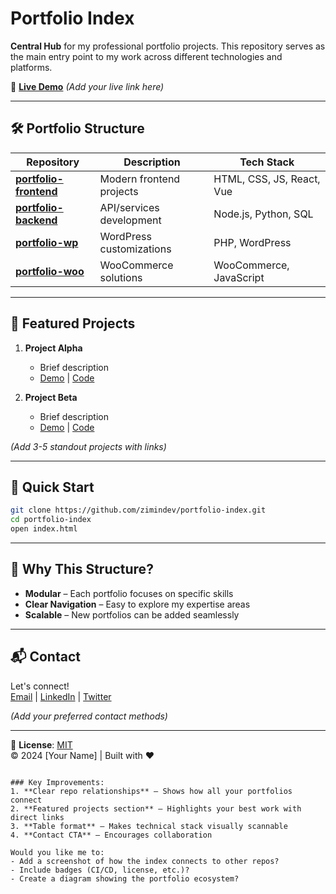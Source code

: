 # Portfolio Index

**Central Hub** for my professional portfolio projects. This repository serves as the main entry point to my work across different technologies and platforms.

🔗 **[Live Demo](#)** *(Add your live link here)*  

---

## 🛠️ Portfolio Structure

| Repository | Description | Tech Stack |
|------------|-------------|------------|
| **[portfolio-frontend](https://github.com/zimindev/portfolio-frontend)** | Modern frontend projects | HTML, CSS, JS, React, Vue |
| **[portfolio-backend](https://github.com/zimindev/portfolio-backend)** | API/services development | Node.js, Python, SQL |
| **[portfolio-wp](https://github.com/zimindev/portfolio-wp)** | WordPress customizations | PHP, WordPress |
| **[portfolio-woo](https://github.com/zimindev/portfolio-woo)** | WooCommerce solutions | WooCommerce, JavaScript |

---

## 🌟 Featured Projects

1. **Project Alpha**  
   - Brief description  
   - [Demo](#) | [Code](https://github.com/...)  

2. **Project Beta**  
   - Brief description  
   - [Demo](#) | [Code](https://github.com/...)  

*(Add 3-5 standout projects with links)*

---

## 🚀 Quick Start

```bash
git clone https://github.com/zimindev/portfolio-index.git
cd portfolio-index
open index.html
```

---

## 📌 Why This Structure?

- **Modular** – Each portfolio focuses on specific skills  
- **Clear Navigation** – Easy to explore my expertise areas  
- **Scalable** – New portfolios can be added seamlessly  

---

## 📬 Contact

Let's connect!  
[Email](#) | [LinkedIn](#) | [Twitter](#)  

*(Add your preferred contact methods)*  

---

📄 **License**: [MIT](LICENSE)  
© 2024 [Your Name] | Built with ❤️
```

### Key Improvements:
1. **Clear repo relationships** – Shows how all your portfolios connect  
2. **Featured projects section** – Highlights your best work with direct links  
3. **Table format** – Makes technical stack visually scannable  
4. **Contact CTA** – Encourages collaboration  

Would you like me to:  
- Add a screenshot of how the index connects to other repos?  
- Include badges (CI/CD, license, etc.)?  
- Create a diagram showing the portfolio ecosystem?
